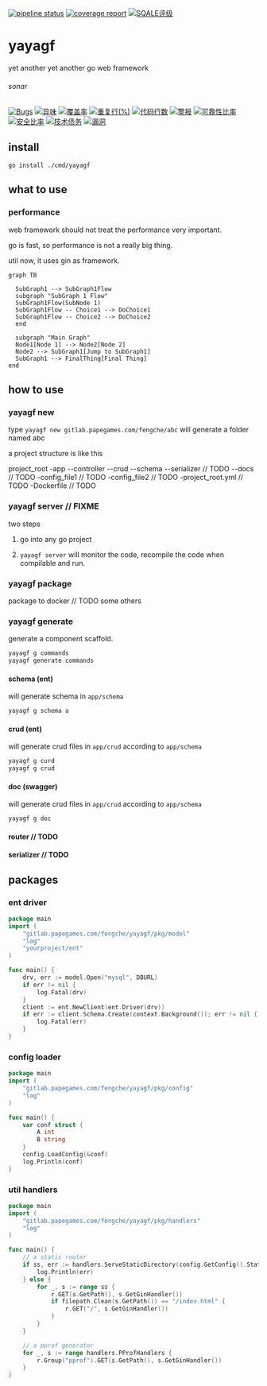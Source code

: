 
[![pipeline status](https://gitlab.papegames.com/fengche/yayagf/badges/master/pipeline.svg)](https://gitlab.papegames.com/fengche/yayagf/commits/master)
[![coverage report](https://gitlab.papegames.com/fengche/yayagf/badges/master/coverage.svg)](https://gitlab.papegames.com/fengche/yayagf/commits/master)
[![SQALE评级](http://192.168.0.97:9000/api/project_badges/measure?project=yayagf&metric=sqale_rating)](http://192.168.0.97:9000/dashboard?id=yayagf)
# yayagf

yet another yet another go web framework

###### sonar
[![Bugs](http://192.168.0.97:9000/api/project_badges/measure?project=yayagf&metric=bugs)](http://192.168.0.97:9000/dashboard?id=yayagf)
[![异味](http://192.168.0.97:9000/api/project_badges/measure?project=yayagf&metric=code_smells)](http://192.168.0.97:9000/dashboard?id=yayagf)
[![覆盖率](http://192.168.0.97:9000/api/project_badges/measure?project=yayagf&metric=coverage)](http://192.168.0.97:9000/dashboard?id=yayagf)
[![重复行(%)](http://192.168.0.97:9000/api/project_badges/measure?project=yayagf&metric=duplicated_lines_density)](http://192.168.0.97:9000/dashboard?id=yayagf)
[![代码行数](http://192.168.0.97:9000/api/project_badges/measure?project=yayagf&metric=ncloc)](http://192.168.0.97:9000/dashboard?id=yayagf)
[![警报](http://192.168.0.97:9000/api/project_badges/measure?project=yayagf&metric=alert_status)](http://192.168.0.97:9000/dashboard?id=yayagf)
[![可靠性比率](http://192.168.0.97:9000/api/project_badges/measure?project=yayagf&metric=reliability_rating)](http://192.168.0.97:9000/dashboard?id=yayagf)
[![安全比率](http://192.168.0.97:9000/api/project_badges/measure?project=yayagf&metric=security_rating)](http://192.168.0.97:9000/dashboard?id=yayagf)
[![技术债务](http://192.168.0.97:9000/api/project_badges/measure?project=yayagf&metric=sqale_index)](http://192.168.0.97:9000/dashboard?id=yayagf)
[![漏洞](http://192.168.0.97:9000/api/project_badges/measure?project=yayagf&metric=vulnerabilities)](http://192.168.0.97:9000/dashboard?id=yayagf)


## install

`go install ./cmd/yayagf`

## what to use

### performance

web framework should not treat the performance very important.

go is fast, so performance is not a really big thing.

util now, it uses gin as framework.

```mermaid
graph TB

  SubGraph1 --> SubGraph1Flow
  subgraph "SubGraph 1 Flow"
  SubGraph1Flow(SubNode 1)
  SubGraph1Flow -- Choice1 --> DoChoice1
  SubGraph1Flow -- Choice2 --> DoChoice2
  end

  subgraph "Main Graph"
  Node1[Node 1] --> Node2[Node 2]
  Node2 --> SubGraph1[Jump to SubGraph1]
  SubGraph1 --> FinalThing[Final Thing]
end
```

## how to use

### yayagf new

type `yayagf new gitlab.papegames.com/fengche/abc` will generate a folder named abc

a project structure is like this

project_root
-app
--controller
--crud
--schema
--serializer // TODO
--docs // TODO
-config_file1 // TODO
-config_file2 // TODO
-project_root.yml // TODO
-Dockerfile // TODO

### yayagf server // FIXME

two steps

1. go into any go project 

2. `yayagf server` will monitor the code, recompile the code when compilable and run.

### yayagf package

package to docker // TODO some others

### yayagf generate

generate a component scaffold.

```bash
yayagf g commands
yayagf generate commands
```

#### schema (ent)

will generate schema in `app/schema`

```bash
yayagf g schema a
```

#### crud (ent)

will generate crud files in `app/crud` according to `app/schema`

```bash
yayagf g curd
yayagf g crud
```

#### doc (swagger)

will generate crud files in `app/crud` according to `app/schema`

```bash
yayagf g doc
```


#### router // TODO

#### serializer // TODO

## packages

### ent driver

```go
package main
import (
    "gitlab.papegames.com/fengche/yayagf/pkg/model"
    "log"
    "yourproject/ent"
)

func main() {
	drv, err := model.Open("mysql", DBURL)
	if err != nil {
		log.Fatal(drv)
	}
	client := ent.NewClient(ent.Driver(drv))
	if err := client.Schema.Create(context.Background()); err != nil {
		log.Fatal(err)
	}
}
```

### config loader

```go
package main
import (
    "gitlab.papegames.com/fengche/yayagf/pkg/config"
    "log"
)

func main() {
    var conf struct {
        A int
        B string
    }
    config.LoadConfig(&conf)
    log.Println(conf)
}
```


### util handlers

```go
package main
import (
    "gitlab.papegames.com/fengche/yayagf/pkg/handlers"
    "log"
)

func main() {
    // a static router
	if ss, err := handlers.ServeStaticDirectory(config.GetConfig().Static); err != nil {
		log.Println(err)
	} else {
		for _, s := range ss {
			r.GET(s.GetPath(), s.GetGinHandler())
			if filepath.Clean(s.GetPath()) == "/index.html" {
				r.GET("/", s.GetGinHandler())
			}
		}
	}

	// a pprof generator
	for _, s := range handlers.PProfHandlers {
		r.Group("pprof").GET(s.GetPath(), s.GetGinHandler())
	}
}
```